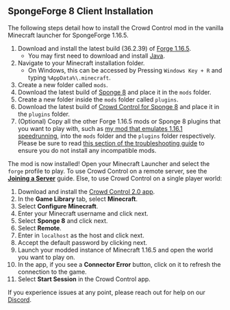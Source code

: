 ## SpongeForge 8 Client Installation

The following steps detail how to install the Crowd Control mod in the vanilla Minecraft launcher
for SpongeForge 1.16.5.

1. Download and install the latest build (36.2.39)
   of [Forge 1.16.5](https://files.minecraftforge.net/net/minecraftforge/forge/index_1.16.5.html).
    - You may first need to download and install [Java](https://adoptium.net/temurin/releases/).
2. Navigate to your Minecraft installation folder.
    - On Windows, this can be accessed by Pressing `Windows Key + R` and typing
      `%AppData%\.minecraft`.
3. Create a new folder called `mods`.
4. Download the latest build of
   [Sponge 8](https://spongepowered.org/downloads/spongeforge?minecraft=1.16.5&offset=0)
   and place it in the `mods` folder.
5. Create a new folder inside the `mods` folder called `plugins`.
6. Download the latest build of
   [Crowd Control for Sponge 8](https://modrinth.com/mod/crowdcontrol/versions?l=sponge&g=1.16.5)
   and place it in the `plugins` folder.
7. (Optional) Copy all the other Forge 1.16.5 mods or Sponge 8 plugins that you want to play with,
   such as [my mod that emulates 1.16.1 speedrunning](https://modrinth.com/mod/depiglining/versions?g=1.16.5&l=forge),
   into the `mods` folder and the `plugins` folder respectively. Please be sure to read
   [this section of the troubleshooting guide](sponge_8_troubleshooting.md#incompatible-mods)
   to ensure you do not install any incompatible mods.

The mod is now installed! Open your Minecraft Launcher and select the `forge` profile to play. To
use Crowd Control on a remote server, see the [**Joining a Server**](sponge_8_joining_a_server.md)
guide. Else, to use Crowd Control on a single player world:

1. Download and install the [Crowd Control 2.0 app](https://beta.crowdcontrol.live/).
2. In the **Game Library** tab, select **Minecraft**.
3. Select **Configure Minecraft**.
4. Enter your Minecraft username and click next.
5. Select **Sponge 8** and click next.
6. Select **Remote**.
7. Enter in `localhost` as the host and click next.
8. Accept the default password by clicking next.
9. Launch your modded instance of Minecraft 1.16.5 and open the world you want to play on.
10. In the app, if you see a **Connector Error** button, click on it to refresh the connection to
    the game.
11. Select **Start Session** in the Crowd Control app.

If you experience issues at any point, please reach out for help on our
[Discord](https://discord.gg/warpworld).
